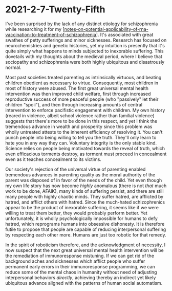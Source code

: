 # 2021-2-7-Twenty-Fifth

I've been surprised by the lack of any distinct etiology for schizophrenia while researching it for my [[notes-on-potential-applicability-of-rna-vaccination-to-treatment-of-schizophrenia]].  It's associated with great swathes of petty sufferings and minor sicknesses.  Research has focused on neurochemistries and genetic histories, yet my intuition is presently that it's quite simply what happens to minds subjected to inexorable suffering.  This dovetails with my thoughts about the medieval period, where I believe that sociopathy and schizophrenia were both highly ubiquitous and disastrously normal.

Most past societies treated parenting as intrinsically virtuous, and beating children obedient as necessary to virtue.  Consequently, most children in most of history were abused.  The first great universal mental health intervention was then improved child welfare, first through increased reproductive success of more peaceful people (who "passively" let their children "spoil"), and then through increasing amounts of central intervention to enforce pacifistic engagement with children.  My own history (reared in violence, albeit school violence rather than familial violence) suggests that there's more to be done in this respect, and yet I think the tremendous advance in wealth and prosperity since this problem was wholly untreated attests to the inherent efficiency of resolving it.  You can't punch people into being willing to tell you the truth.  They'll only learn to hate you in any way they can.  Voluntary integrity is the only stable kind.  Science relies on people being motivated towards the reveal of truth, which even efficacious torments destroy, as torment must proceed in concealment even as it teaches concealment to its victims.

Our society's rejection of the universal virtue of parenting enabled tremendous advances in parenting quality as the moral authority of the parent was disposed of in favor of the needs of the child.  Yet even though my own life story has now become *highly* anomalous (there is not *that* much work to be done, AFAIK), many kinds of suffering persist, and there are still many people with highly chaotic minds.  They suffer hatred, are afflicted by hatred, and afflict others with hatred.  Since the much-hated schizophrenics appear to be the product of inexorable suffering, it seems like if we were willing to treat them better, they would probably perform better.  Yet unfortunately, it is wholly psychologically impossible for humans to defy hatred, which reprograms humans into obsessive dishonesty.  It is therefore futile to propose that people are capable of reducing interpersonal suffering by respecting each other more.  Humans are just too robotic for that remedy.

In the spirit of roboticism therefore, and the acknowledgment of necessity, I now suspect that the next great universal mental health intervention will be the remediation of immunoresponse mistuning.  If we can get rid of the background aches and sicknesses which afflict people who suffer permanent early errors in their immunoresponse programming, we can reduce some of the mental chaos in humanity without need of adjusting interpersonal behaviors *directly*, achieving thereby an indirect yet likely ubiquitous advance aligned with the patterns of human social automatism.

[//begin]: # "Autogenerated link references for markdown compatibility"
[notes-on-potential-applicability-of-rna-vaccination-to-treatment-of-schizophrenia]: notes-on-potential-applicability-of-rna-vaccination-to-treatment-of-schizophrenia "Notes on Potential Applicability of RNA Vaccination to Treatment of Schizophrenia"
[//end]: # "Autogenerated link references"